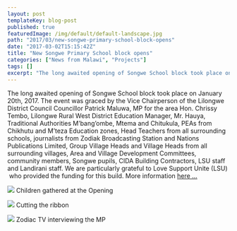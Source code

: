 ```yaml
---
layout: post
templateKey: blog-post
published: true
featuredImage: /img/default/default-landscape.jpg
path: "2017/03/new-songwe-primary-school-block-opens"
date: "2017-03-02T15:15:42Z"
title: "New Songwe Primary School block opens"
categories: ["News from Malawi", "Projects"]
tags: []
excerpt: "The long awaited opening of Songwe School block took place on January 20th, 2017. The event was gr..."
---
```


The long awaited opening of Songwe School block took place on January 20th, 2017. The event was graced by the Vice Chairperson of the Lilongwe District Council Councillor Patrick Maluwa, MP for the area Hon. Chrissy Tembo, Lilongwe Rural West District Education Manager, Mr. Hauya, Traditional Authorities M’bang’ombe, Mtema and Chitukula, PEAs from Chikhutu and M’teza Education zones, Head Teachers from all surrounding schools, journalists from Zodiak Broadcasting Station and Nations Publications Limited, Group Village Heads and Village Heads from all surrounding villages, Area and Village Development Committees, community members, Songwe pupils, CIDA Building Contractors, LSU staff and Landirani staff. We are particularly grateful to Love Support Unite (LSU)  who provided the funding for this build. More information [here ...](https://f000.backblazeb2.com/file/avm-wp-uploads/2017/03/REPORT-ON-THE-OPENING-OF-SONGWE-PRIMARY-SCHOOL-BLOCK.pdf)

[![](https://f000.backblazeb2.com/file/avm-wp-uploads/2017/03/SONGWE-PRIMARY-SCHOOL-BLOCK-2-300x225.jpg)](https://f000.backblazeb2.com/file/avm-wp-uploads/2017/03/SONGWE-PRIMARY-SCHOOL-BLOCK-2.jpg) Children gathered at the Opening

[![](https://f000.backblazeb2.com/file/avm-wp-uploads/2017/03/SONGWE-PRIMARY-SCHOOL-BLOCK-3-225x300.jpg)](https://f000.backblazeb2.com/file/avm-wp-uploads/2017/03/SONGWE-PRIMARY-SCHOOL-BLOCK-3.jpg) Cutting the ribbon

[![](https://f000.backblazeb2.com/file/avm-wp-uploads/2017/03/SONGWE-PRIMARY-SCHOOL-BLOCK-1-300x225.jpg)](https://f000.backblazeb2.com/file/avm-wp-uploads/2017/03/SONGWE-PRIMARY-SCHOOL-BLOCK-1.jpg) Zodiac TV interviewing the MP
